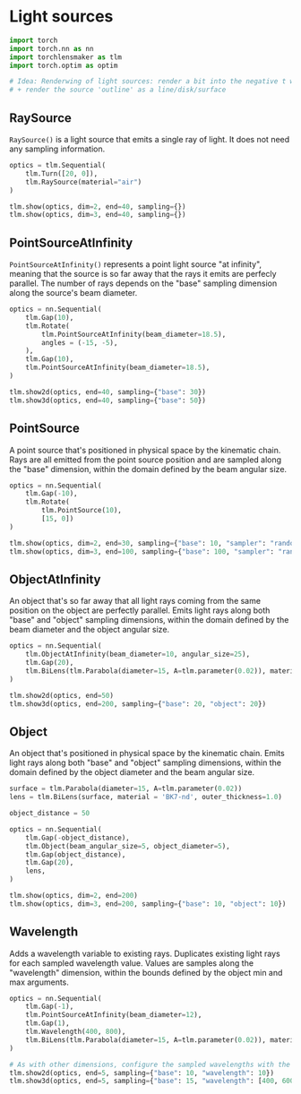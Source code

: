 # Light sources


```python
import torch
import torch.nn as nn
import torchlensmaker as tlm
import torch.optim as optim

# Idea: Renderwing of light sources: render a bit into the negative t with different color?
# + render the source 'outline' as a line/disk/surface
```

## RaySource

`RaySource()` is a light source that emits a single ray of light. It does not need any sampling information.


```python
optics = tlm.Sequential(
    tlm.Turn([20, 0]),
    tlm.RaySource(material="air")
)

tlm.show(optics, dim=2, end=40, sampling={})
tlm.show(optics, dim=3, end=40, sampling={})
```


<TLMViewer src="./light_sources_tlmviewer/light_sources_0.json" />



<TLMViewer src="./light_sources_tlmviewer/light_sources_1.json" />


## PointSourceAtInfinity

`PointSourceAtInfinity()` represents a point light source "at infinity", meaning that the source is so far away that the rays it emits are perfecly parallel. The number of rays depends on the "base" sampling dimension along the source's beam diameter.


```python
optics = nn.Sequential(
    tlm.Gap(10),
    tlm.Rotate(
        tlm.PointSourceAtInfinity(beam_diameter=18.5),
        angles = (-15, -5),
    ),
    tlm.Gap(10),
    tlm.PointSourceAtInfinity(beam_diameter=18.5),
)

tlm.show2d(optics, end=40, sampling={"base": 30})
tlm.show3d(optics, end=40, sampling={"base": 50})
```


<TLMViewer src="./light_sources_tlmviewer/light_sources_2.json" />



<TLMViewer src="./light_sources_tlmviewer/light_sources_3.json" />


## PointSource

A point source that's positioned in physical space by the kinematic chain. Rays are all emitted from the point source position and are sampled along the "base" dimension, within the domain defined by the beam angular size.


```python
optics = nn.Sequential(
    tlm.Gap(-10),
    tlm.Rotate(
        tlm.PointSource(10),
        [15, 0])
)

tlm.show(optics, dim=2, end=30, sampling={"base": 10, "sampler": "random"})
tlm.show(optics, dim=3, end=100, sampling={"base": 100, "sampler": "random"})
```


<TLMViewer src="./light_sources_tlmviewer/light_sources_4.json" />



<TLMViewer src="./light_sources_tlmviewer/light_sources_5.json" />


## ObjectAtInfinity

An object that's so far away that all light rays coming from the same position on the object are perfectly parallel. Emits light rays along both "base" and "object" sampling dimensions, within the domain defined by the beam diameter and the object angular size.


```python
optics = nn.Sequential(
    tlm.ObjectAtInfinity(beam_diameter=10, angular_size=25),
    tlm.Gap(20),
    tlm.BiLens(tlm.Parabola(diameter=15, A=tlm.parameter(0.02)), material = 'BK7-nd', outer_thickness=1.0),
)

tlm.show2d(optics, end=50)
tlm.show3d(optics, end=200, sampling={"base": 20, "object": 20})
```


<TLMViewer src="./light_sources_tlmviewer/light_sources_6.json" />



<TLMViewer src="./light_sources_tlmviewer/light_sources_7.json" />


## Object

An object that's positioned in physical space by the kinematic chain. Emits light rays along both "base" and "object" sampling dimensions, within the domain defined by the object diameter and the beam angular size.


```python
surface = tlm.Parabola(diameter=15, A=tlm.parameter(0.02))
lens = tlm.BiLens(surface, material = 'BK7-nd', outer_thickness=1.0)

object_distance = 50

optics = nn.Sequential(
    tlm.Gap(-object_distance),
    tlm.Object(beam_angular_size=5, object_diameter=5),
    tlm.Gap(object_distance),
    tlm.Gap(20),
    lens,
)

tlm.show(optics, dim=2, end=200)
tlm.show(optics, dim=3, end=200, sampling={"base": 10, "object": 10})
```


<TLMViewer src="./light_sources_tlmviewer/light_sources_8.json" />



<TLMViewer src="./light_sources_tlmviewer/light_sources_9.json" />


## Wavelength

Adds a wavelength variable to existing rays. Duplicates existing light rays for each sampled wavelength value. Values are samples along the "wavelength" dimension, within the bounds defined by the object min and max arguments.


```python
optics = nn.Sequential(
    tlm.Gap(-1),
    tlm.PointSourceAtInfinity(beam_diameter=12),
    tlm.Gap(1),
    tlm.Wavelength(400, 800),
    tlm.BiLens(tlm.Parabola(diameter=15, A=tlm.parameter(0.02)), material = 'SF10', outer_thickness=1.0),
)

# As with other dimensions, configure the sampled wavelengths with the sampling dictionary
tlm.show2d(optics, end=5, sampling={"base": 10, "wavelength": 10})
tlm.show3d(optics, end=5, sampling={"base": 15, "wavelength": [400, 600, 600]})
```


<TLMViewer src="./light_sources_tlmviewer/light_sources_10.json" />



<TLMViewer src="./light_sources_tlmviewer/light_sources_11.json" />

